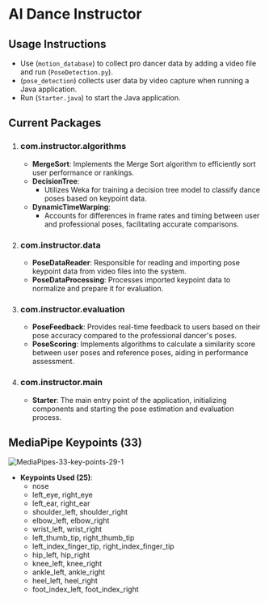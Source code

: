 # AI Dance Instructor

## **Usage Instructions**
- Use (`motion_database`) to collect pro dancer data by adding a video file and run (`PoseDetection.py`).
- (`pose_detection`) collects user data by video capture when running a Java application.
- Run (`Starter.java`) to start the Java application.

## Current Packages

1. ### com.instructor.algorithms
   - **MergeSort**: Implements the Merge Sort algorithm to efficiently sort user performance or rankings.
   - **DecisionTree**: 
     - Utilizes Weka for training a decision tree model to classify dance poses based on keypoint data.
   - **DynamicTimeWarping**: 
     - Accounts for differences in frame rates and timing between user and professional poses, facilitating accurate comparisons.

2. ### com.instructor.data
   - **PoseDataReader**: Responsible for reading and importing pose keypoint data from video files into the system.
   - **PoseDataProcessing**: Processes imported keypoint data to normalize and prepare it for evaluation.

3. ### com.instructor.evaluation
   - **PoseFeedback**: Provides real-time feedback to users based on their pose accuracy compared to the professional dancer's poses.
   - **PoseScoring**: Implements algorithms to calculate a similarity score between user poses and reference poses, aiding in performance assessment.

4. ### com.instructor.main
   - **Starter**: The main entry point of the application, initializing components and starting the pose estimation and evaluation process.

## MediaPipe Keypoints (33)
![MediaPipes-33-key-points-29-1](https://github.com/user-attachments/assets/a61fac5e-3127-4d5b-ad49-0227656b3ee6)

- **Keypoints Used (25)**:
  - nose
  - left_eye, right_eye
  - left_ear, right_ear
  - shoulder_left, shoulder_right
  - elbow_left, elbow_right
  - wrist_left, wrist_right
  - left_thumb_tip, right_thumb_tip
  - left_index_finger_tip, right_index_finger_tip
  - hip_left, hip_right
  - knee_left, knee_right
  - ankle_left, ankle_right
  - heel_left, heel_right
  - foot_index_left, foot_index_right
